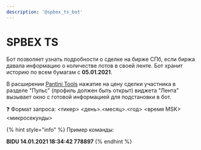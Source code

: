 ```yaml
---
description: '@spbex_ts_bot'
---
```


# SPBEX TS

Бот позволяет узнать подробности о сделке на бирже СПб, если биржа давала информацию о количестве лотов в своей ленте. Бот хранит историю по всем бумагам с **05.01.2021**.

В расширении [Pantini Tools](../pantini-tools.md) нажатие на цену сделки участника в разделе "Пульс" \(профиль должен быть открыт\) виджета "Лента" вызывает окно с готовой информацией для подстановки в бот.

❓ Формат запроса: &lt;тикер&gt; &lt;день&gt;.&lt;месяц&gt;.&lt;год&gt; &lt;время MSK&gt; &lt;микросекунды&gt;

{% hint style="info" %}
Пример команды:

**BIDU 14.01.2021 18:34:42 778897**
{% endhint %}



